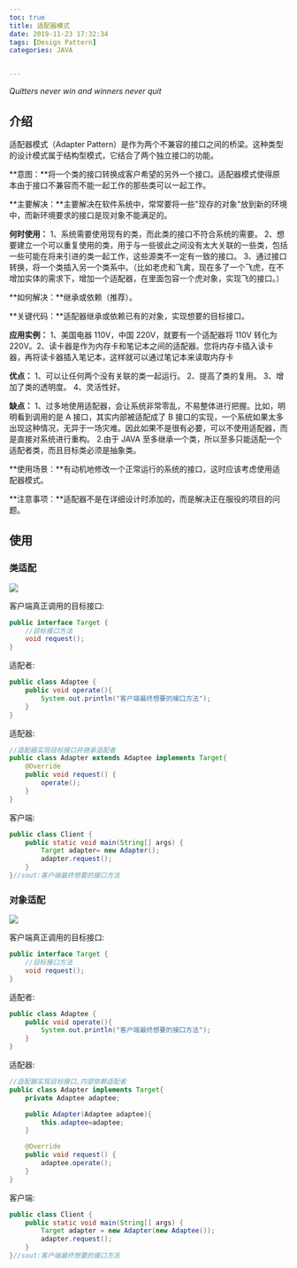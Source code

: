 ```yaml
---
toc: true
title: 适配器模式
date: 2019-11-23 17:32:34
tags: [Design Pattern]
categories: JAVA


---
```


*Quitters never win and winners never quit*
<!--more-->  





## 介绍

适配器模式（Adapter Pattern）是作为两个不兼容的接口之间的桥梁。这种类型的设计模式属于结构型模式，它结合了两个独立接口的功能。

**意图：**将一个类的接口转换成客户希望的另外一个接口。适配器模式使得原本由于接口不兼容而不能一起工作的那些类可以一起工作。

**主要解决：**主要解决在软件系统中，常常要将一些"现存的对象"放到新的环境中，而新环境要求的接口是现对象不能满足的。

**何时使用：** 1、系统需要使用现有的类，而此类的接口不符合系统的需要。 2、想要建立一个可以重复使用的类，用于与一些彼此之间没有太大关联的一些类，包括一些可能在将来引进的类一起工作，这些源类不一定有一致的接口。 3、通过接口转换，将一个类插入另一个类系中。（比如老虎和飞禽，现在多了一个飞虎，在不增加实体的需求下，增加一个适配器，在里面包容一个虎对象，实现飞的接口。）

**如何解决：**继承或依赖（推荐）。

**关键代码：**适配器继承或依赖已有的对象，实现想要的目标接口。

**应用实例：** 1、美国电器 110V，中国 220V，就要有一个适配器将 110V 转化为 220V。2、读卡器是作为内存卡和笔记本之间的适配器。您将内存卡插入读卡器，再将读卡器插入笔记本，这样就可以通过笔记本来读取内存卡

**优点：** 1、可以让任何两个没有关联的类一起运行。 2、提高了类的复用。 3、增加了类的透明度。 4、灵活性好。

**缺点：** 1、过多地使用适配器，会让系统非常零乱，不易整体进行把握。比如，明明看到调用的是 A 接口，其实内部被适配成了 B 接口的实现，一个系统如果太多出现这种情况，无异于一场灾难。因此如果不是很有必要，可以不使用适配器，而是直接对系统进行重构。 2.由于 JAVA 至多继承一个类，所以至多只能适配一个适配者类，而且目标类必须是抽象类。

**使用场景：**有动机地修改一个正常运行的系统的接口，这时应该考虑使用适配器模式。

**注意事项：**适配器不是在详细设计时添加的，而是解决正在服役的项目的问题。

## 使用

### 类适配

![](https://blog-1257031229.cos.ap-shanghai.myqcloud.com/%E8%AE%BE%E8%AE%A1%E6%A8%A1%E5%BC%8F/%E7%B1%BB%E9%80%82%E9%85%8D.png)



客户端真正调用的目标接口:

```java
public interface Target {
    //目标接口方法
    void request();
}
```



适配者:

```java
public class Adaptee {
    public void operate(){
        System.out.println("客户端最终想要的接口方法");
    }
}
```



适配器:

```java
//适配器实现目标接口并继承适配者
public class Adapter extends Adaptee implements Target{
    @Override
    public void request() {
        operate();
    }
}

```



客户端:

```java
public class Client {
    public static void main(String[] args) {
        Target adapter= new Adapter();
        adapter.request();
    }
}//sout:客户端最终想要的接口方法
```



### 对象适配

![](https://blog-1257031229.cos.ap-shanghai.myqcloud.com/%E8%AE%BE%E8%AE%A1%E6%A8%A1%E5%BC%8F/%E5%AF%B9%E8%B1%A1%E9%80%82%E9%85%8D.png)

客户端真正调用的目标接口:

```java
public interface Target {
    //目标接口方法
    void request();
}
```



适配者:

```java
public class Adaptee {
    public void operate(){
        System.out.println("客户端最终想要的接口方法");
    }
}
```



适配器:

```java
//适配器实现目标接口,内部依赖适配者
public class Adapter implements Target{
    private Adaptee adaptee;

    public Adapter(Adaptee adaptee){
        this.adaptee=adaptee;
    }

    @Override
    public void request() {
        adaptee.operate();
    }
}

```



客户端:

```java
public class Client {
    public static void main(String[] args) {
        Target adapter = new Adapter(new Adaptee());
        adapter.request();
    }
}//sout:客户端最终想要的接口方法
```



